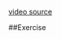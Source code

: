 [video source](https://www.youtube.com/watch?v=koEnfJfRr6g&list=PLDzeHZWIZsTo0wSBcg4-NMIbC0L8evLrD&index=28)

##Exercise